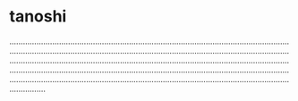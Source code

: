 # tanoshi
............................................................................................................................................................................................................................................................................................................................................................................................................................................................................................................................................................................................................................................................